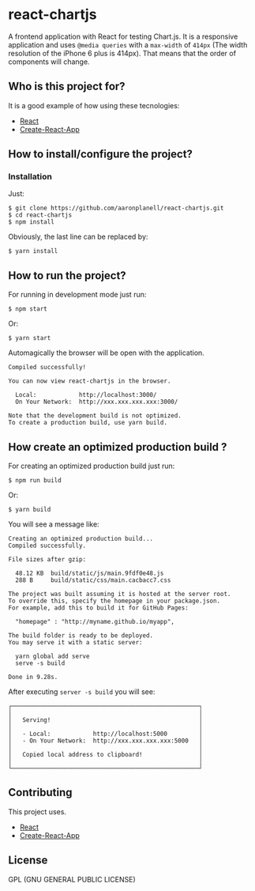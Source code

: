 # react-chartjs
A frontend application with React for testing Chart.js.
It is a responsive application and uses `@media queries` with a `max-width` of `414px` (The width resolution of the iPhone 6 plus is 414px). That means that the order of components will change.


## Who is this project for?
It is a good example of how using these tecnologies:
- [React](https://facebook.github.io/react/)
- [Create-React-App](https://github.com/facebookincubator/create-react-app)


## How to install/configure the project?

### Installation
Just:
```
$ git clone https://github.com/aaronplanell/react-chartjs.git
$ cd react-chartjs
$ npm install
```
Obviously, the last line can be replaced by:
```
$ yarn install
```

## How to run the project?
For running in development mode just run:
```
$ npm start
```
Or:
```
$ yarn start
```

Automagically the browser will be open with the application.

```
Compiled successfully!

You can now view react-chartjs in the browser.

  Local:            http://localhost:3000/
  On Your Network:  http://xxx.xxx.xxx.xxx:3000/

Note that the development build is not optimized.
To create a production build, use yarn build.
```

## How create an optimized production build ?
For creating an optimized production build just run:
```
$ npm run build
```
Or:
```
$ yarn build
```

You will see a message like:
```
Creating an optimized production build...
Compiled successfully.

File sizes after gzip:

  48.12 KB  build/static/js/main.9fdf0e48.js
  288 B     build/static/css/main.cacbacc7.css

The project was built assuming it is hosted at the server root.
To override this, specify the homepage in your package.json.
For example, add this to build it for GitHub Pages:

  "homepage" : "http://myname.github.io/myapp",

The build folder is ready to be deployed.
You may serve it with a static server:

  yarn global add serve
  serve -s build

Done in 9.28s.
```

After executing `server -s build` you will see:
```
┌─────────────────────────────────────────────────────┐
│                                                     │
│   Serving!                                          │
│                                                     │
│   - Local:            http://localhost:5000         │
│   - On Your Network:  http://xxx.xxx.xxx.xxx:5000   │
│                                                     │
│   Copied local address to clipboard!                │
│                                                     │
└─────────────────────────────────────────────────────┘
```

## Contributing
This project uses.
- [React](https://facebook.github.io/react/)
- [Create-React-App](https://github.com/facebookincubator/create-react-app)

## License

GPL (GNU GENERAL PUBLIC LICENSE)
